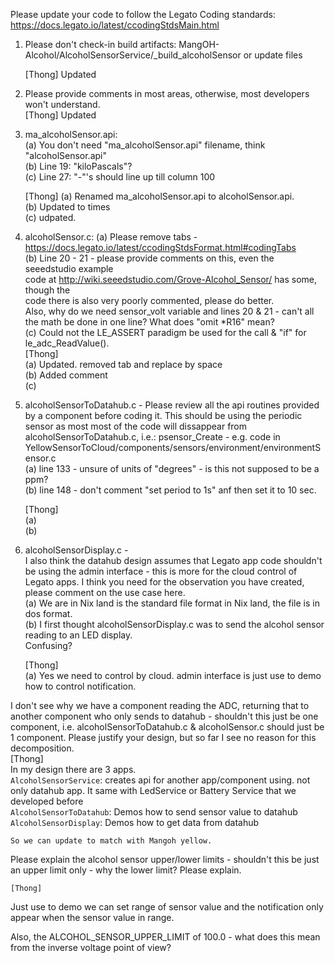 Please update your code to follow the Legato Coding standards:
      https://docs.legato.io/latest/ccodingStdsMain.html  

1. Please don't check-in build artifacts: MangOH-Alcohol/AlcoholSensorService/_build_alcoholSensor or
                                          update files  
					  
	[Thong] Updated  

2. Please provide comments in most areas, otherwise, most developers won't understand.  
	[Thong] Updated

3. ma_alcoholSensor.api:  
	(a) You don't need "ma_alcoholSensor.api" filename, think "alcoholSensor.api"  
	(b) Line 19: "kiloPascals"?  
	(c) Line 27: "-"'s should line up till column 100  
	
	[Thong] 
	(a) Renamed ma_alcoholSensor.api to alcoholSensor.api.  
	(b) Updated to times  
	(c) udpated.  

4. alcoholSensor.c: 
	(a) Please remove tabs - https://docs.legato.io/latest/ccodingStdsFormat.html#codingTabs  
	(b) Line 20 - 21 - please provide comments on this, even the seeedstudio example  
                        code at http://wiki.seeedstudio.com/Grove-Alcohol_Sensor/ has some, though the  
                        code there is also very poorly commented, please do better.  
                        Also, why do we need sensor_volt variable and lines 20 & 21 - can't
                        all the math be done in one line? What does "omit *R16" mean?  
	(c) Could not the LE_ASSERT paradigm be used for the call & "if" for
                        le_adc_ReadValue().  
	[Thong]  
	(a) Updated. removed tab and replace by space  
	(b) Added comment  
	(c)  
5. alcoholSensorToDatahub.c - Please review all the api routines provided by a component before
      coding it. This should be using the periodic sensor as most most of the code will dissappear
      from alcoholSensorToDatahub.c, i.e.: psensor_Create - e.g. code in
        YellowSensorToCloud/components/sensors/environment/environmentSensor.c  
      (a) line 133 - unsure of units of "degrees" - is this not supposed to be a ppm?  
      (b) line 148 - don't comment "set period to 1s" anf then set it to 10 sec.  
      
 	[Thong]  
 	(a)  
 	(b)  
6. alcoholSensorDisplay.c -  
      I also think the datahub design assumes that Legato app code shouldn't be using
      the admin interface - this is more for the cloud control of Legato apps.
      I think you need for the observation you have created, please comment on the use case here.  
    	(a) We are in Nix land <CR><NL> is the standard file format in Nix land, the file is in dos format.  
    	(b) I first thought alcoholSensorDisplay.c was to send the alcohol sensor reading to an LED display.  
        Confusing?  
	
	[Thong]  
	(a) Yes we need to control by cloud. admin interface is just use to demo how to control notification.  

I don't see why we have a component reading the ADC, returning that to another component
who only sends to datahub - shouldn't this just be one component, i.e.
alcoholSensorToDatahub.c & alcoholSensor.c should just be 1 component. 
Please justify your design, but so far I see no reason for this decomposition.  
	[Thong]  
	In my design there are 3 apps.  
	```AlcoholSensorService```: creates api for another app/component using. not only datahub app. It same with LedService or Battery Service that we developed before  
	```AlcoholSensorToDatahub```: Demos how to send sensor value to datahub  
	```AlcoholSensorDisplay```: Demos how to get data from datahub  

	So we can update to match with Mangoh yellow.  

Please explain the alcohol sensor upper/lower limits - shouldn't this be just an upper
limit only - why the lower limit? Please explain.  

	[Thong]  
Just use to demo we can set range of sensor value and the notification only appear when the sensor value in range.  

Also, the ALCOHOL_SENSOR_UPPER_LIMIT of 100.0 - what does this mean from the inverse voltage
point of view?  
